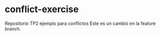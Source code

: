# conflict-exercise
Repositorio TP2 ejemplo para conflictos
Este es un cambio en la feature branch.

